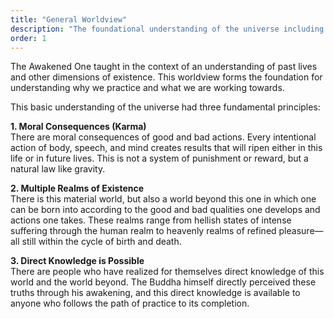 ```yaml
---
title: "General Worldview"
description: "The foundational understanding of the universe including past lives, moral consequences, and dimensions of existence"
order: 1
---
```


The Awakened One taught in the context of an understanding of past lives and other dimensions of existence. This worldview forms the foundation for understanding why we practice and what we are working towards.

This basic understanding of the universe had three fundamental principles:

**1. Moral Consequences (Karma)**  
There are moral consequences of good and bad actions. Every intentional action of body, speech, and mind creates results that will ripen either in this life or in future lives. This is not a system of punishment or reward, but a natural law like gravity.

**2. Multiple Realms of Existence**  
There is this material world, but also a world beyond this one in which one can be born into according to the good and bad qualities one develops and actions one takes. These realms range from hellish states of intense suffering through the human realm to heavenly realms of refined pleasure—all still within the cycle of birth and death.

**3. Direct Knowledge is Possible**  
There are people who have realized for themselves direct knowledge of this world and the world beyond. The Buddha himself directly perceived these truths through his awakening, and this direct knowledge is available to anyone who follows the path of practice to its completion.